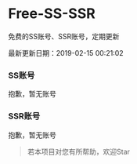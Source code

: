 # Free-SS-SSR

免费的SS账号、SSR账号，定期更新

最新更新日期：2019-02-15 00:21:02 

### SS账号

抱歉，暂无账号

### SSR账号

抱歉，暂无账号



> 若本项目对您有所帮助，欢迎Star